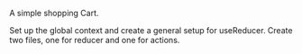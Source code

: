 

A simple shopping Cart.

Set up the global context and create a general setup for useReducer. Create two files, one for reducer and one for actions.

